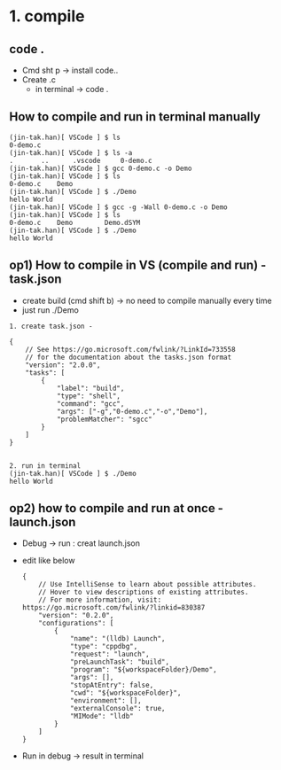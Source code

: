# 1. compile



## code .

- Cmd sht p -> install code..
- Create .c
  - in terminal -> code .



## How to compile and run in terminal manually

```terminal
(jin-tak.han)[ VSCode ] $ ls
0-demo.c
(jin-tak.han)[ VSCode ] $ ls -a
.		..		.vscode		0-demo.c
(jin-tak.han)[ VSCode ] $ gcc 0-demo.c -o Demo
(jin-tak.han)[ VSCode ] $ ls
0-demo.c	Demo
(jin-tak.han)[ VSCode ] $ ./Demo
hello World
(jin-tak.han)[ VSCode ] $ gcc -g -Wall 0-demo.c -o Demo
(jin-tak.han)[ VSCode ] $ ls
0-demo.c	Demo		Demo.dSYM
(jin-tak.han)[ VSCode ] $ ./Demo
hello World
```





## op1) How to compile in VS (compile and run) - task.json

- create build (cmd shift b) -> no need to compile manually every time
- just run ./Demo

```terminal
1. create task.json - 

{
    // See https://go.microsoft.com/fwlink/?LinkId=733558
    // for the documentation about the tasks.json format
    "version": "2.0.0",
    "tasks": [
        {
            "label": "build",
            "type": "shell",
            "command": "gcc",
            "args": ["-g","0-demo.c","-o","Demo"],
            "problemMatcher": "sgcc"
        }
    ]
}


2. run in terminal
(jin-tak.han)[ VSCode ] $ ./Demo
hello World
```





## op2) how to compile and run at once - launch.json

- Debug -> run : creat launch.json

- edit like below

  ```terminal
  {
      // Use IntelliSense to learn about possible attributes.
      // Hover to view descriptions of existing attributes.
      // For more information, visit: https://go.microsoft.com/fwlink/?linkid=830387
      "version": "0.2.0",
      "configurations": [
          {
              "name": "(lldb) Launch",
              "type": "cppdbg",
              "request": "launch",
              "preLaunchTask": "build",
              "program": "${workspaceFolder}/Demo",
              "args": [],
              "stopAtEntry": false,
              "cwd": "${workspaceFolder}",
              "environment": [],
              "externalConsole": true,
              "MIMode": "lldb"
          }
      ]
  }
  ```

- Run in debug -> result in terminal